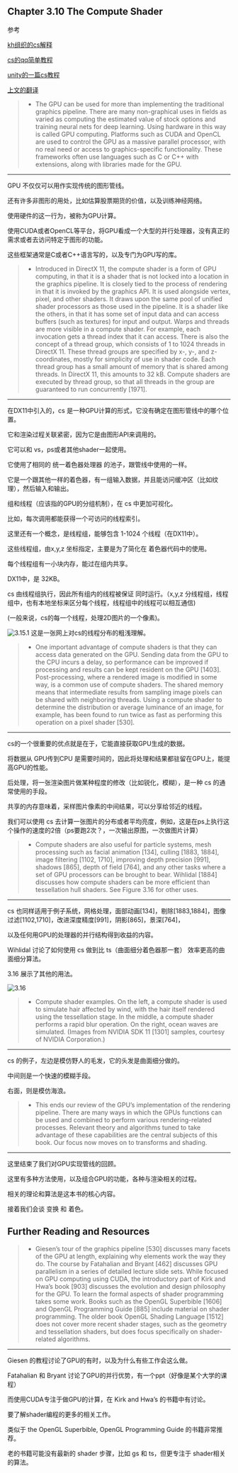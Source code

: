 ﻿## Chapter 3.10 The Compute Shader

参考

[kh组织的cs解释](https://www.khronos.org/opengl/wiki/Compute_Shader)

[cs的qq简单教程](http://gad.qq.com/article/detail/42202)

[unity的一篇cs教程](http://kylehalladay.com/blog/tutorial/2014/06/27/Compute-Shaders-Are-Nifty.html)

[上文的翻译](http://www.cnblogs.com/Esfog/p/Translation_BeginStart_ComputeShader.html)

>* The GPU can be used for more than implementing the traditional graphics pipeline.
There are many non-graphical uses in fields as varied as computing the estimated
value of stock options and training neural nets for deep learning. Using hardware in
this way is called GPU computing. Platforms such as CUDA and OpenCL are used
to control the GPU as a massive parallel processor, with no real need or access to
graphics-specific functionality. These frameworks often use languages such as C or
C++ with extensions, along with libraries made for the GPU.
---
GPU 不仅仅可以用作实现传统的图形管线。

还有许多非图形的用处，比如估算股票期货的价值，以及训练神经网络。

使用硬件的这一行为，被称为GPU计算。

使用CUDA或者OpenCL等平台，将GPU看成一个大型的并行处理器，没有真正的需求或者去访问特定于图形的功能。

这些框架通常是C或者C++语言写的，以及专门为GPU写的库。

>* Introduced in DirectX 11, the compute shader is a form of GPU computing, in
that it is a shader that is not locked into a location in the graphics pipeline. It is
closely tied to the process of rendering in that it is invoked by the graphics API. It
is used alongside vertex, pixel, and other shaders. It draws upon the same pool of
unified shader processors as those used in the pipeline. It is a shader like the others,
in that it has some set of input data and can access buffers (such as textures) for input
and output. Warps and threads are more visible in a compute shader. For example,
each invocation gets a thread index that it can access. There is also the concept of a
thread group, which consists of 1 to 1024 threads in DirectX 11. These thread groups
are specified by x-, y-, and z-coordinates, mostly for simplicity of use in shader code.
Each thread group has a small amount of memory that is shared among threads. In
DirectX 11, this amounts to 32 kB. Compute shaders are executed by thread group,
so that all threads in the group are guaranteed to run concurrently [1971].
---
在DX11中引入的，cs 是一种GPU计算的形式，它没有确定在图形管线中的哪个位置。

它和渲染过程关联紧密，因为它是由图形API来调用的。

它可以和 vs，ps或者其他shader一起使用。

它使用了相同的 统一着色器处理器 的池子，跟管线中使用的一样。

它是一个跟其他一样的着色器，有一组输入数据，并且能访问缓冲区（比如纹理），然后输入和输出。

组和线程（应该指的GPU的分组机制），在 cs 中更加可视化。

比如，每次调用都能获得一个可访问的线程索引。

这里还有一个概念，是线程组，能够包含 1-1024 个线程（在DX11中）。

这些线程组，由x,y,z 坐标指定，主要是为了简化在 着色器代码中的使用。

每个线程组有一小块内存，能过在组内共享。

DX11中，是 32KB。

cs 由线程组执行，因此所有组内的线程被保证 同时运行。（x,y,z 分线程组，线程组中，也有本地坐标来区分每个线程，线程组中的线程可以相互通信)

(一般来说，cs的每一个线程，处理2D图片的一个像素)。

![3.15.1](pic/3/3.15.1.png)
这是一张网上对cs的线程分布的粗浅理解。

>* One important advantage of compute shaders is that they can access data generated
on the GPU. Sending data from the GPU to the CPU incurs a delay, so
performance can be improved if processing and results can be kept resident on the
GPU [1403]. Post-processing, where a rendered image is modified in some way, is a
common use of compute shaders. The shared memory means that intermediate results
from sampling image pixels can be shared with neighboring threads. Using a
compute shader to determine the distribution or average luminance of an image, for
example, has been found to run twice as fast as performing this operation on a pixel
shader [530].
---
cs的一个很重要的优点就是在于，它能直接获取GPU生成的数据。

将数据从 GPU传到CPU 是需要时间的，因此将处理和结果都驻留在GPU上，能提高GPU的性能。

后处理，将一张渲染图片做某种程度的修改（比如锐化，模糊），是一种 cs 的通常使用的手段。

共享的内存意味着，采样图片像素的中间结果，可以分享给邻近的线程。

我们可以使用 cs 去计算一张图片的分布或者平均亮度，例如，这是在ps上执行这个操作的速度的2倍（ps要跑2次？，一次输出原图，一次做图片计算）

>* Compute shaders are also useful for particle systems, mesh processing such as
facial animation [134], culling [1883, 1884], image filtering [1102, 1710], improving
depth precision [991], shadows [865], depth of field [764], and any other tasks where a
set of GPU processors can be brought to bear. Wihlidal [1884] discusses how compute
shaders can be more efficient than tessellation hull shaders. See Figure 3.16 for other
uses.
---
cs 也同样适用于例子系统，网格处理，面部动画[134]，剔除[1883,1884]，图像过滤[1102,1710]，改进深度精度[991]，阴影[865]，景深[764]，

以及任何用GPU的处理器的并行结构得到收益的内容。

Wihlidal 讨论了如何使用 cs 做到比 ts（曲面细分着色器那一套） 效率更高的曲面细分算法。

3.16 展示了其他的用法。

![3.16](pic/3/3.16.png)

>* Compute shader examples. On the left, a compute shader is used to simulate hair
affected by wind, with the hair itself rendered using the tessellation stage. In the middle, a compute
shader performs a rapid blur operation. On the right, ocean waves are simulated. (Images from
NVIDIA SDK 11 [1301] samples, courtesy of NVIDIA Corporation.)
---
cs 的例子，左边是模仿野人的毛发，它的头发是曲面细分做的。

中间则是一个快速的模糊手段。

右面，则是模仿海浪。

>* This ends our review of the GPU’s implementation of the rendering pipeline. There
are many ways in which the GPUs functions can be used and combined to perform
various rendering-related processes. Relevant theory and algorithms tuned to take
advantage of these capabilities are the central subjects of this book. Our focus now
moves on to transforms and shading.
---
这里结束了我们对GPU实现管线的回顾。

这里有多种方法使用，以及组合GPU的功能，各种与渲染相关的过程。

相关的理论和算法是这本书的核心内容。

接着我们会谈 变换 和 着色。

## Further Reading and Resources
>* Giesen’s tour of the graphics pipeline [530] discusses many facets of the GPU at
length, explaining why elements work the way they do. The course by Fatahalian and
Bryant [462] discusses GPU parallelism in a series of detailed lecture slide sets. While
focused on GPU computing using CUDA, the introductory part of Kirk and Hwa’s
book [903] discusses the evolution and design philosophy for the GPU.
To learn the formal aspects of shader programming takes some work. Books such
as the OpenGL Superbible [1606] and OpenGL Programming Guide [885] include material
on shader programming. The older book OpenGL Shading Language [1512] does
not cover more recent shader stages, such as the geometry and tessellation shaders,
but does focus specifically on shader-related algorithms.
---
Giesen 的教程讨论了GPU的有时，以及为什么有些工作会这么做。

Fatahalian 和 Bryant 讨论了GPU的并行优势，有一个ppt（好像是某个大学的课程）

而使用CUDA专注于做GPU的计算，在  Kirk and Hwa’s 的书籍中有讨论。

要了解shader编程的更多的相关工作。

类似于 the OpenGL Superbible, OpenGL Programming Guide 的书籍非常推荐。

老的书籍可能没有最新的 shader 步骤，比如 gs 和 ts，但更专注于 shader相关的算法。




